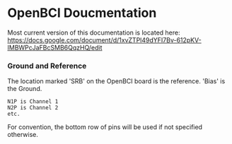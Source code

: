 # OpenBCI Doucmentation

Most current version of this documentation is located here:
https://docs.google.com/document/d/1xvZTPl49dYFI7Bv-612pKV-IMBWPcJaFBcSMB6QqzHQ/edit


### Ground and Reference

The location marked 'SRB' on the OpenBCI board is the reference.
'Bias' is the Ground.

    N1P is Channel 1
    N2P is Channel 2
    etc.

For convention, the bottom row of pins will be used if not specified otherwise.